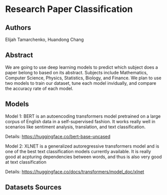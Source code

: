 # Research Paper Classification

## Authors
Elijah Tamarchenko, Huandong Chang

## Abstract
We are going to use deep learning models to predict which subject does a paper belong to based on its abstract. Subjects include Mathematics, Computer Science, Physics, Statistics, Biology, and Finance. We plan to use two models to train our dataset, tune each model invidually, and compare the accuracy rate of each model.


## Models

Model 1: BERT is an autoencoding transformers model pretrained on a large corpus of English data in a self-supervised fashion. It works really well in scenarios like sentiment analysis, translation, and text classification. 

Details: https://huggingface.co/bert-base-uncased

Model 2: XLNET is a generalized autoregressive transformers model and is one of the best text classification models currently available. It is really good at acpturing dependencies between words, and thus is also very good at text classification

Details: https://huggingface.co/docs/transformers/model_doc/xlnet

## Datasets Sources

